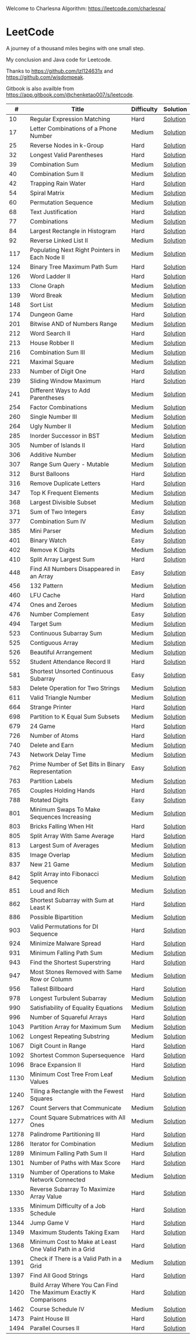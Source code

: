 Welcome to Charlesna Algorithm: https://leetcode.com/charlesna/

# LeetCode

A journey of a thousand miles begins with one small step.

My conclusion and Java code for Leetcode. 

Thanks to https://github.com/lzl124631x and https://github.com/wisdompeak. 

Gitbook is also availble from https://app.gitbook.com/@chenketao007/s/leetcode.


\# | Title | Difficulty | Solution
---|---|---|---
10 | Regular Expression Matching | Hard | [Solution](DP/10.%20Regular%20Expression%20Matching)
17 | Letter Combinations of a Phone Number | Medium | [Solution](Backtrack/17.%20Letter%20Combinations%20of%20a%20Phone%20Number)
25 | Reverse Nodes in k-Group | Hard | [Solution](LinkedList/25.%20Reverse%20Nodes%20in%20k-Group)
32 | Longest Valid Parentheses | Hard | [Solution](Stack/32.%20Longest%20Valid%20Parentheses)
39 | Combination Sum | Medium | [Solution](Backtrack/39.%20Combination%20Sum)
40 | Combination Sum II | Medium | [Solution](Backtrack/40.%20Combination%20Sum%20II)
42 | Trapping Rain Water | Hard | [Solution](Stack/42.%20Trapping%20Rain%20Water)
54 | Spiral Matrix | Medium | [Solution](Trick/54.%20Spiral%20Matrix)
60 | Permutation Sequence | Medium | [Solution](Math/60.%20Permutation%20Sequence)
68 | Text Justification | Hard | [Solution](Math/68.%20Text%20Justification)
77 | Combinations | Medium | [Solution](Backtrack/77.%20Combinations)
84 | Largest Rectangle in Histogram | Hard | [Solution](Stack/84.%20Largest%20Rectangle%20in%20Histogram)
92 | Reverse Linked List II | Medium | [Solution](LinkedList/92.%20Reverse%20Linked%20List%20II)
117 | Populating Next Right Pointers in Each Node II | Medium | [Solution](LinkedList/117.%20Populating%20Next%20Right%20Pointers%20in%20Each%20Node%20II)
124 | Binary Tree Maximum Path Sum | Hard | [Solution](Tree/124.%20Binary%20Tree%20Maximum%20Path%20Sum)
126 | Word Ladder II | Hard | [Solution](Backtrack/126.%20Word%20Ladder%20II)
133 | Clone Graph | Medium | [Solution](BFS/133.%20Clone%20Graph)
139 | Word Break | Medium | [Solution](DP/139.%20Word%20Break)
148 | Sort List | Medium | [Solution](LinkedList/148.%20Sort%20List)
174 | Dungeon Game | Hard | [Solution](DP/174.%20Dungeon%20Game)
201 | Bitwise AND of Numbers Range | Medium | [Solution](BitManipulation/201.%20Bitwise%20AND%20of%20Numbers%20Range)
212 | Word Search II | Hard | [Solution](Trie/212.%20Word%20Search%20II)
213 | House Robber II | Medium | [Solution](DP/213.%20House%20Robber%20II)
216 | Combination Sum III | Medium | [Solution](Backtrack/216.%20Combination%20Sum%20III)
221 | Maximal Square | Medium | [Solution](DP/221.%20Maximal%20Square)
233 | Number of Digit One | Hard | [Solution](DP/233.%20Number%20of%20Digit%20One)
239 | Sliding Window Maximum | Hard | [Solution](Stack/239.%20Sliding%20Window%20Maximum)
241 | Different Ways to Add Parentheses | Medium | [Solution](Backtrack/241.%20Different%20Ways%20to%20Add%20Parentheses)
254 | Factor Combinations | Medium | [Solution](Backtrack/254.%20Factor%20Combinations)
260 | Single Number III | Medium | [Solution](BitManipulation/260.%20Single%20Number%20III)
264 | Ugly Number II | Medium | [Solution](DP/264.%20Ugly%20Number%20II)
285 | Inorder Successor in BST | Medium | [Solution](Tree/285.%20Inorder%20Successor%20in%20BST)
305 | Number of Islands II | Hard | [Solution](Graph/305.%20Number%20of%20Islands%20II)
306 | Additive Number | Medium | [Solution](Math/306.%20Additive%20Number)
307 | Range Sum Query - Mutable | Medium | [Solution](SegmentTree/307.%20Range%20Sum%20Query%20-%20Mutable)
312 | Burst Balloons | Hard | [Solution](DP/312.%20Burst%20Balloons)
316 | Remove Duplicate Letters | Hard | [Solution](Stack/316.%20Remove%20Duplicate%20Letters)
347 | Top K Frequent Elements | Medium | [Solution](Trick/347.%20Top%20K%20Frequent%20Elements)
368 | Largest Divisible Subset | Medium | [Solution](DP/368.%20Largest%20Divisible%20Subset)
371 | Sum of Two Integers | Easy | [Solution](BitManipulation/371.%20Sum%20of%20Two%20Integers)
377 | Combination Sum IV | Medium | [Solution](DP/377.%20Combination%20Sum%20IV)
385 | Mini Parser | Medium | [Solution](Stack/385.%20Mini%20Parser)
401 | Binary Watch | Easy | [Solution](BitManipulation/401.%20Binary%20Watch)
402 | Remove K Digits | Medium | [Solution](Stack/402.%20Remove%20K%20Digits)
410 | Split Array Largest Sum | Hard | [Solution](DP/410.%20Split%20Array%20Largest%20Sum)
448 | Find All Numbers Disappeared in an Array | Easy | [Solution](Trick/448.%20Find%20All%20Numbers%20Disappeared%20in%20an%20Array)
456 | 132 Pattern | Medium | [Solution](Stack/456.%20132%20Pattern)
460 | LFU Cache | Hard | [Solution](LinkedList/460.%20LFU%20Cache)
474 | Ones and Zeroes | Medium | [Solution](DP/474.%20Ones%20and%20Zeroes)
476 | Number Complement | Easy | [Solution](BitManipulation/476.%20Number%20Complement)
494 | Target Sum | Medium | [Solution](DP/494.%20Target%20Sum)
523 | Continuous Subarray Sum | Medium | [Solution](Array/523.%20Continuous%20Subarray%20Sum)
525 | Contiguous Array | Medium | [Solution](Math/525.%20Contiguous%20Array)
526 | Beautiful Arrangement | Medium | [Solution](DP/526.%20Beautiful%20Arrangement)
552 | Student Attendance Record II | Hard | [Solution](DP/552.%20Student%20Attendance%20Record%20II)
581 | Shortest Unsorted Continuous Subarray | Easy | [Solution](Array/581.%20Shortest%20Unsorted%20Continuous%20Subarray)
583 | Delete Operation for Two Strings | Medium | [Solution](DP/583.%20Delete%20Operation%20for%20Two%20Strings)
611 | Valid Triangle Number | Medium | [Solution](Trick/611.%20Valid%20Triangle%20Number)
664 | Strange Printer | Hard | [Solution](DP/664.%20Strange%20Printer)
698 | Partition to K Equal Sum Subsets | Medium | [Solution](Backtrack/698.%20Partition%20to%20K%20Equal%20Sum%20Subsets)
679 | 24 Game | Hard | [Solution](Backtrack/679.%2024%20Game)
726 | Number of Atoms | Hard | [Solution](Stack/726.%20Number%20of%20Atoms)
740 | Delete and Earn | Medium | [Solution](DP/740.%20Delete%20and%20Earn)
743 | Network Delay Time | Medium | [Solution](Graph/743.%20Network%20Delay%20Time)
762 | Prime Number of Set Bits in Binary Representation | Easy | [Solution](BitManipulation/762.%20Prime%20Number%20of%20Set%20Bits%20in%20Binary%20Representation)
763 | Partition Labels | Medium | [Solution](Array/763.%20Partition%20Labels)
765 | Couples Holding Hands | Hard | [Solution](Graph/765.%20Couples%20Holding%20Hands)
788 | Rotated Digits | Easy | [Solution](DP/788.%20Rotated%20Digits)
801 | Minimum Swaps To Make Sequences Increasing | Medium | [Solution](DP/801.%20Minimum%20Swaps%20To%20Make%20Sequences%20Increasing)
803 | Bricks Falling When Hit | Hard | [Solution](Graph/803.%20Bricks%20Falling%20When%20Hit)
805 | Split Array With Same Average | Hard | [Solution](DP/805.%20Split%20Array%20With%20Same%20Average)
813 | Largest Sum of Averages | Medium | [Solution](DP/813.%20Largest%20Sum%20of%20Averages)
835 | Image Overlap | Medium | [Solution](BitManipulation/835.%20Image%20Overlap)
837 | New 21 Game | Medium | [Solution](DP/837.%20New%2021%20Game)
842 | Split Array into Fibonacci Sequence | Medium | [Solution](Backtrack/842.%20Split%20Array%20into%20Fibonacci%20Sequence)
851 | Loud and Rich | Medium | [Solution](Tree/851.%20Loud%20and%20Rich)
862 | Shortest Subarray with Sum at Least K | Hard | [Solution](Stack/862.%20Shortest%20Subarray%20with%20Sum%20at%20Least%20K)
886 | Possible Bipartition | Medium | [Solution](Graph/886.%20Possible%20Bipartition)
903 | Valid Permutations for DI Sequence | Hard | [Solution](DP/903.%20Valid%20Permutations%20for%20DI%20Sequence)
924 | Minimize Malware Spread | Hard | [Solution](Graph/924.%20Minimize%20Malware%20Spread)
931 | Minimum Falling Path Sum | Medium | [Solution](DP/931.%20Minimum%20Falling%20Path%20Sum)
943 | Find the Shortest Superstring | Hard | [Solution](DP/943.%20Find%20the%20Shortest%20Superstring)
947 | Most Stones Removed with Same Row or Column | Medium | [Solution](Graph/947.%20Most%20Stones%20Removed%20with%20Same%20Row%20or%20Column)
956 | Tallest Billboard | Hard | [Solution](DP/956.%20Tallest%20Billboard)
978 | Longest Turbulent Subarray | Medium | [Solution](DP/978.%20Longest%20Turbulent%20Subarray)
990 | Satisfiability of Equality Equations | Medium | [Solution](Graph/990.%20Satisfiability%20of%20Equality%20Equations)
996 | Number of Squareful Arrays | Hard | [Solution](DP/996.%20Number%20of%20Squareful%20Arrays)
1043 | Partition Array for Maximum Sum | Medium | [Solution](DP/1043.%20Partition%20Array%20for%20Maximum%20Sum)
1062 | Longest Repeating Substring | Medium | [Solution](Trick/1062.%20Longest%20Repeating%20Substring)
1067 | Digit Count in Range | Hard | [Solution](DP/1067.%20Digit%20Count%20in%20Range)
1092 | Shortest Common Supersequence | Hard | [Solution](DP/1092.%20Shortest%20Common%20Supersequence)
1096 | Brace Expansion II | Hard | [Solution](Stack/1096.%20Brace%20Expansion%20II)
1130 | Minimum Cost Tree From Leaf Values | Medium | [Solution](Tree/1130.%20Minimum%20Cost%20Tree%20From%20Leaf%20Values)
1240 | Tiling a Rectangle with the Fewest Squares | Hard | [Solution](Backtrack/1240.%20Tiling%20a%20Rectangle%20with%20the%20Fewest%20Squares)
1267 | Count Servers that Communicate | Medium | [Solution](Graph/1267.%20Count%20Servers%20that%20Communicate)
1277 | Count Square Submatrices with All Ones | Medium | [Solution](DP/1277.%20Count%20Square%20Submatrices%20with%20All%20Ones)
1278 | Palindrome Partitioning III | Hard | [Solution](DP/1278.%20Palindrome%20Partitioning%20III)
1286 | Iterator for Combination | Medium | [Solution](Backtrack/1286.%20Iterator%20for%20Combination)
1289 | Minimum Falling Path Sum II | Hard | [Solution](DP/1289.%20Minimum%20Falling%20Path%20Sum%20II)
1301 | Number of Paths with Max Score | Hard | [Solution](DP/1301.%20Number%20of%20Paths%20with%20Max%20Score)
1319 | Number of Operations to Make Network Connected | Medium | [Solution](Graph/1319.%20Number%20of%20Operations%20to%20Make%20Network%20Connected)
1330 | Reverse Subarray To Maximize Array Value | Hard | [Solution](Math/1330.%20Reverse%20Subarray%20To%20Maximize%20Array%20Value)
1335 | Minimum Difficulty of a Job Schedule | Hard | [Solution](DP/1335.%20Minimum%20Difficulty%20of%20a%20Job%20Schedule)
1344 | Jump Game V | Hard | [Solution](DP/1344.%20Jump%20Game%20V)
1349 | Maximum Students Taking Exam | Hard | [Solution](DP/1349.%20Maximum%20Students%20Taking%20Exam)
1368 | Minimum Cost to Make at Least One Valid Path in a Grid | Hard | [Solution](BFS/1368.%20Minimum%20Cost%20to%20Make%20at%20Least%20One%20Valid%20Path%20in%20a%20Grid)
1391 | Check if There is a Valid Path in a Grid | Medium | [Solution](Graph/1391.%20Check%20if%20There%20is%20a%20Valid%20Path%20in%20a%20Grid)
1397 | Find All Good Strings | Hard | [Solution](DP/1397.%20Find%20All%20Good%20Strings)
1420 | Build Array Where You Can Find The Maximum Exactly K Comparisons | Hard | [Solution](DP/1420.%20Build%20Array%20Where%20You%20Can%20Find%20The%20Maximum%20Exactly%20K%20Comparisons)
1462 | Course Schedule IV | Medium | [Solution](Graph/1462.%20Course%20Schedule%20IV)
1473 | Paint House III | Hard | [Solution](DP/1473.%20Paint%20House%20III)
1494 | Parallel Courses II | Hard | [Solution](DP/1494.%20Parallel%20Courses%20II)